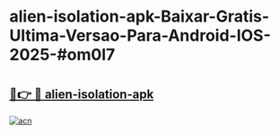 # alien-isolation-apk-Baixar-Gratis-Ultima-Versao-Para-Android-IOS-2025-#om0l7

# <h2><a href="https://ainizakaria.my?title=alien-isolation-apk&ref=24M">🔗👉 🔴 alien-isolation-apk</a></h2>

[![acn](https://github.com/user-attachments/assets/0f9c940e-d8b0-45ae-aac7-cd30a18b3e1c)](https://ainizakaria.my?title=alien-isolation-apk&ref=24M)

